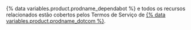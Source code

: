 {% data variables.product.prodname_dependabot %} e todos os recursos relacionados estão cobertos pelos Termos de Serviço de [{% data variables.product.prodname_dotcom %}](/github/site-policy/github-terms-of-service).
